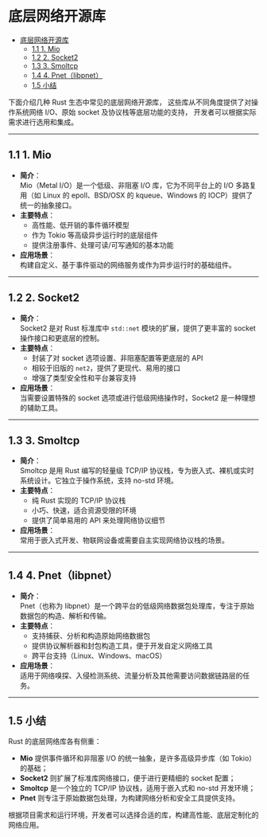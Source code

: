 # 底层网络开源库

<!-- TOC START -->
- [底层网络开源库](#底层网络开源库)
  - [1.1 1. Mio](#11-1-mio)
  - [1.2 2. Socket2](#12-2-socket2)
  - [1.3 3. Smoltcp](#13-3-smoltcp)
  - [1.4 4. Pnet（libpnet）](#14-4-pnetlibpnet)
  - [1.5 小结](#15-小结)
<!-- TOC END -->

下面介绍几种 Rust 生态中常见的底层网络开源库，
这些库从不同角度提供了对操作系统网络 I/O、原始 socket 及协议栈等底层功能的支持，
开发者可以根据实际需求进行选用和集成。

---

## 1.1 1. Mio

- **简介**：  
  Mio（Metal I/O）是一个低级、非阻塞 I/O 库，它为不同平台上的 I/O 多路复用（如 Linux 的 epoll、BSD/OSX 的 kqueue、Windows 的 IOCP）提供了统一的抽象接口。  
- **主要特点**：  
  - 高性能、低开销的事件循环模型  
  - 作为 Tokio 等高级异步运行时的底层组件  
  - 提供注册事件、处理可读/可写通知的基本功能  
- **应用场景**：  
  构建自定义、基于事件驱动的网络服务或作为异步运行时的基础组件。

---

## 1.2 2. Socket2

- **简介**：  
  Socket2 是对 Rust 标准库中 `std::net` 模块的扩展，提供了更丰富的 socket 操作接口和更底层的控制。  
- **主要特点**：  
  - 封装了对 socket 选项设置、非阻塞配置等更底层的 API  
  - 相较于旧版的 `net2`，提供了更现代、易用的接口  
  - 增强了类型安全性和平台兼容支持  
- **应用场景**：  
  当需要设置特殊的 socket 选项或进行低级网络操作时，Socket2 是一种理想的辅助工具。

---

## 1.3 3. Smoltcp

- **简介**：  
  Smoltcp 是用 Rust 编写的轻量级 TCP/IP 协议栈，专为嵌入式、裸机或实时系统设计。它独立于操作系统，支持 no-std 环境。  
- **主要特点**：  
  - 纯 Rust 实现的 TCP/IP 协议栈  
  - 小巧、快速，适合资源受限的环境  
  - 提供了简单易用的 API 来处理网络协议细节  
- **应用场景**：  
  常用于嵌入式开发、物联网设备或需要自主实现网络协议栈的场景。

---

## 1.4 4. Pnet（libpnet）

- **简介**：  
  Pnet（也称为 libpnet）是一个跨平台的低级网络数据包处理库，专注于原始数据包的构造、解析和传输。  
- **主要特点**：  
  - 支持捕获、分析和构造原始网络数据包  
  - 提供协议解析器和封包构造工具，便于开发自定义网络工具  
  - 跨平台支持（Linux、Windows、macOS）  
- **应用场景**：  
  适用于网络嗅探、入侵检测系统、流量分析及其他需要访问数据链路层的任务。

---

## 1.5 小结

Rust 的底层网络库各有侧重：

- **Mio** 提供事件循环和非阻塞 I/O 的统一抽象，是许多高级异步库（如 Tokio）的基础；
- **Socket2** 则扩展了标准库网络接口，便于进行更精细的 socket 配置；
- **Smoltcp** 是一个独立的 TCP/IP 协议栈，适用于嵌入式和 no-std 开发环境；
- **Pnet** 则专注于原始数据包处理，为构建网络分析和安全工具提供支持。

根据项目需求和运行环境，开发者可以选择合适的库，构建高性能、底层定制化的网络应用。
